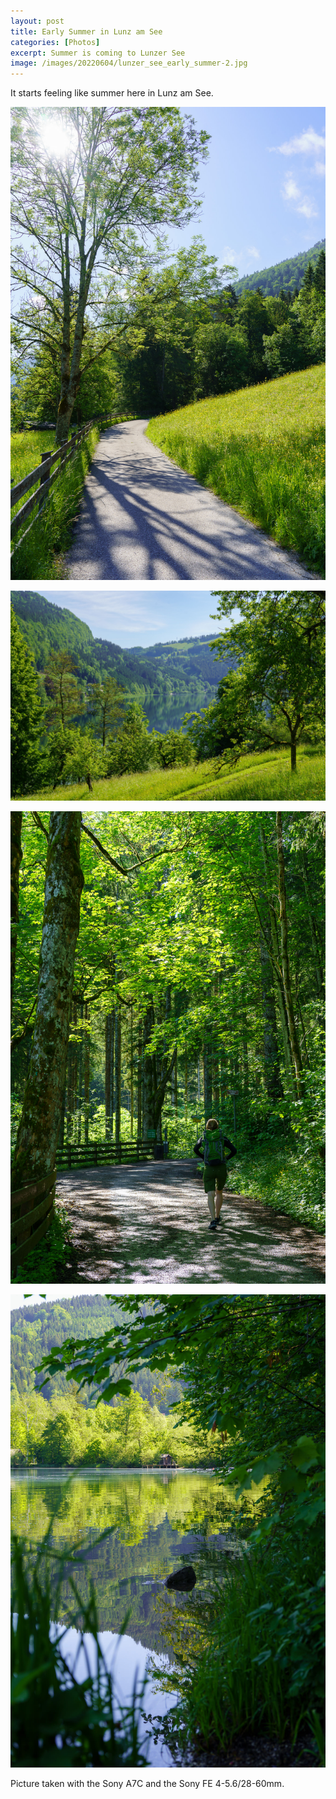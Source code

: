 ```yaml
---
layout: post
title: Early Summer in Lunz am See
categories: [Photos]
excerpt: Summer is coming to Lunzer See
image: /images/20220604/lunzer_see_early_summer-2.jpg
---
```


It starts feeling like summer here in Lunz am See.
 

![Lunzer See - Lunz am See](../images/20220604/lunzer_see_early_summer-1.jpg)

![Lunzer See - Lunz am See](../images/20220604/lunzer_see_early_summer-2.jpg)

![Lunzer See - Lunz am See](../images/20220604/lunzer_see_early_summer-3.jpg)

![Lunzer See - Lunz am See](../images/20220604/lunzer_see_early_summer-4.jpg)



Picture taken with the Sony A7C and the Sony FE 4-5.6/28-60mm.
